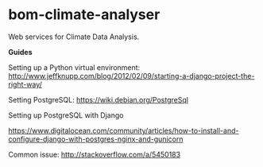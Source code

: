 bom-climate-analyser
====================

Web services for Climate Data Analysis.

**Guides**

Setting up a Python virtual environment: http://www.jeffknupp.com/blog/2012/02/09/starting-a-django-project-the-right-way/

Setting PostgreSQL: https://wiki.debian.org/PostgreSql

Setting up PostgreSQL with Django

https://www.digitalocean.com/community/articles/how-to-install-and-configure-django-with-postgres-nginx-and-gunicorn

Common issue: http://stackoverflow.com/a/5450183
